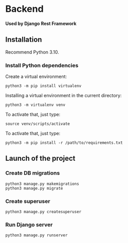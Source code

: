 # Backend
#### Used by Django Rest Framework

## Installation

Recommend Python 3.10.

### Install Python dependencies

Create a virtual environment:
```
python3 -m pip install virtualenv
```

Installing a virtual environment in the current directory:
```
python3 -m virtualenv venv
```

To activate that, just type:
```
source venv/scripts/activate
```

To activate that, just type:
```
python3 -m pip install -r /path/to/requirements.txt
```

## Launch of the project

### Create DB migrations
```
python3 manage.py makemigrations 
python3 manage.py migrate 
```
### Create superuser
```
python3 manage.py createsuperuser
```

### Run Django server
```
python3 manage.py runserver 
```
